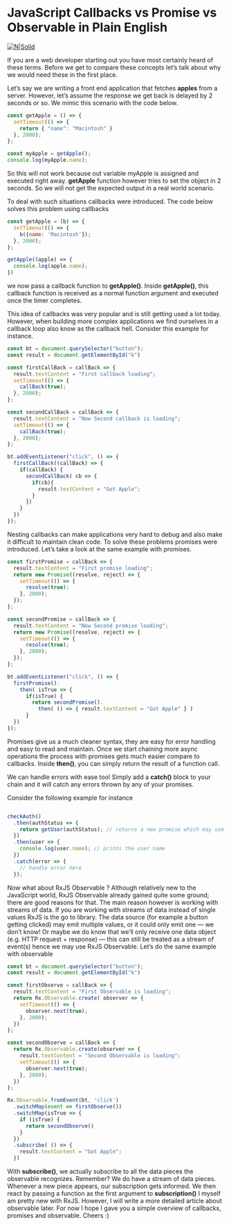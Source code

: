 # JavaScript Callbacks vs Promise vs Observable in Plain English
[![N|Solid](https://miro.medium.com/max/1170/1*0h6I1sAxr3blJhPuWuwl3A.png)](https://nodesource.com/products/nsolid)

If you are a web developer starting out you have most certainly heard of these terms. Before we get to compare these concepts let’s talk about why we would need these in the first place.

Let’s say we are writing a front end application that fetches **apples** from a server. However, let’s assume the response we get back is delayed by 2 seconds or so. We mimic this scenario with the code below.

```javascript
const getApple = () => {
  setTimeout(() => {
    return { "name": "Macintosh" }
  }, 2000);
};

const myApple = getApple(); 
console.log(myApple.name);
```

So this will not work because out variable myApple is assigned and executed right away. **getApple** function however tries to set the object in 2 seconds. So we will not get the expected output in a real world scenario.

To deal with such situations callbacks were introduced. The code below solves this problem using callbacks

```javascript
const getApple = (b) => {
  setTimeout(() => {
    b({name: 'Macintosh'});
  }, 2000);
};

getApple((apple) => {
  console.log(apple.name);
})
```
we now pass a callback function to **getApple()**. Inside **getApple()**,
this callback function is received as a normal function argument and executed once the timer completes.

This idea of callbacks was very popular and is still getting used a lot today.
However, when building more complex applications we find ourselves in a callback loop
also know as the callback hell. Consider this example for instance.

```javascript
const bt = document.querySelector("button");
const result = document.getElementById("k")

const firstCallBack = callBack => {
  result.textContent = "First callback loading";
  setTimeout(() => {
    callBack(true);
  }, 2000);
};

const secondCallBack = callBack => {
  result.textContent = "Now Second callback is loading";
  setTimeout(() => {
    callBack(true);
  }, 2000);
};

bt.addEventListener("click", () => {
  firstCallBack((callBack) => {
    if(callBack) {
      secondCallBack( cb => {
        if(cb){
          result.textContent = "Got Apple";
        }
      })
    }
  })
});
```
Nesting callbacks can make applications very hard to debug and also make it difficult to maintain clean code.
To solve these problems promises were introduced. Let’s take a look at the same example with promises.

```javascript
const firstPromise = callBack => {
  result.textContent = "First promise loading";
  return new Promise((resolve, reject) => {
    setTimeout(() => {
      resolve(true);
    }, 2000);
  });
};

const secondPromise = callBack => {
  result.textContent = "Now Second promise loading";
  return new Promise((resolve, reject) => {
    setTimeout(() => {
      resolve(true);
    }, 2000);
  });
};

bt.addEventListener("click", () => {
  firstPromise().
    then( isTrue => {
      if(isTrue) {
        return secondPromise().
          then( () => { result.textContent = "Got Apple" } )
      }
  })
});

```
Promises give us a much cleaner syntax, they are easy for error handling and easy to read and maintain. Once we start chaining more async operations the process with promises gets much easier compare to callbacks.
Inside **then()**, you can simply return the result of a function call.

We can handle errors with ease too! Simply add a **catch()** block to your chain and it will catch any errors thrown by any of your promises.

Consider the following example for instance

```javascript

checkAuth()
  .then(authStatus => {
    return getUser(authStatus); // returns a new promise which may use the authStatus we fetched
  })
  .then(user => {
    console.log(user.name); // prints the user name
  })
  .catch(error => {
    // handle error here
  });
```
Now what about RxJS Observable ?
Although relatively new to the JavaScript world, RxJS Observable already gained quite some ground; there are good reasons for that. The main reason however is working with streams of data. If you are working with streams of data instead of single values RxJS is the go to library. The data source (for example a button getting clicked) may emit multiple values, or it could only emit one — we don’t know! Or maybe we do know that we’ll only receive one data object (e.g. HTTP request + response) — this can still be treated as a stream of event(s) hence we may use RxJS Observable.
Let’s do the same example with observable

```javascript
const bt = document.querySelector("button");
const result = document.getElementById("k")

const firstObserve = callBack => {
  result.textContent = "First Observable is loading";
  return Rx.Observable.create( observer => {
    setTimeout(() => {
      observer.next(true);
    }, 2000);
  })
};

const secondObserve = callBack => {
  return Rx.Observable.create(observer => {
    result.textContent = "Second Observable is loading";
    setTimeout(() => {
      observer.next(true);
    }, 2000);
  })
};

Rx.Observable.fromEvent(bt, 'click')
  .switchMap(event => firstObserve())
  .switchMap(isTrue => {
    if (isTrue) {
      return secondObserve()
    }
  })
  .subscribe( () => {
    result.textContent = "Got Apple";
  })
```
With **subscribe()**, we actually subscribe to all the data pieces the observable recognizes. Remember? We do have a stream of data pieces. Whenever a new piece appears, our subscription gets informed. We then react by passing a function as the first argument to **subscription()**
I myself am pretty new with RxJS. However, I will write a more detailed article about observable later. For now I hope I gave you a simple overview of callbacks, promises and observable. Cheers :)
